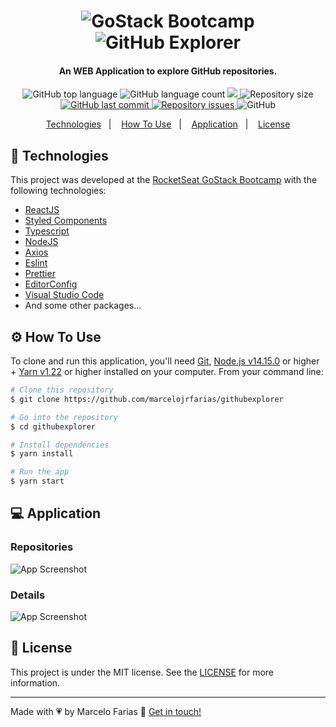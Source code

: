 <h1 align="center">
    <img alt="GoStack Bootcamp" src="https://res.cloudinary.com/marcelojrfarias/image/upload/v1587323057/gostack_gy3h7u.png" />
    <br>
    <img alt="GitHub Explorer" src="https://res.cloudinary.com/marcelojrfarias/image/upload/v1604355251/logo_hegw8y.svg" />
    <br>
</h1>

<h4 align="center">
  An WEB Application to explore GitHub repositories.
</h4>
<p align="center">
  <img alt="GitHub top language" src="https://img.shields.io/github/languages/top/marcelojrfarias/githubexplorer.svg">

  <img alt="GitHub language count" src="https://img.shields.io/github/languages/count/marcelojrfarias/githubexplorer.svg">

  <a href="https://www.codacy.com/gh/marcelojrfarias/githubexplorer/dashboard?utm_source=github.com&amp;utm_medium=referral&amp;utm_content=marcelojrfarias/githubexplorer&amp;utm_campaign=Badge_Grade">
    <img src="https://app.codacy.com/project/badge/Grade/28d69aadfc8f41778b027da1470d1318"/>
  </a>

  <img alt="Repository size" src="https://img.shields.io/github/repo-size/marcelojrfarias/githubexplorer.svg">
  <a href="https://github.com/marcelojrfarias/githubexplorer/commits/master">
    <img alt="GitHub last commit" src="https://img.shields.io/github/last-commit/marcelojrfarias/githubexplorer.svg">
  </a>

  <a href="https://github.com/marcelojrfarias/githubexplorer/issues">
    <img alt="Repository issues" src="https://img.shields.io/github/issues/marcelojrfarias/githubexplorer.svg">
  </a>

  <img alt="GitHub" src="https://img.shields.io/github/license/marcelojrfarias/githubexplorer.svg">
</p>

<p align="center">
  <a href="#rocket-technologies">Technologies</a>&nbsp;&nbsp;&nbsp;|&nbsp;&nbsp;&nbsp;
  <a href="#gear-how-to-use">How To Use</a>&nbsp;&nbsp;&nbsp;|&nbsp;&nbsp;&nbsp;
  <a href="#computer-application">Application</a>&nbsp;&nbsp;&nbsp;|&nbsp;&nbsp;&nbsp;
  <a href="#memo-license">License</a>
</p>

## :rocket: Technologies

This project was developed at the [RocketSeat GoStack Bootcamp][gostack] with the following technologies:

- [ReactJS][reactjs]
- [Styled Components][styled-components]
- [Typescript][typescript]
- [NodeJS][nodejs]
- [Axios][axios]
- [Eslint][eslint]
- [Prettier][prettier]
- [EditorConfig][editor-config]
- [Visual Studio Code][vscode]
- And some other packages...

## :gear: How To Use

To clone and run this application, you'll need [Git][git], [Node.js v14.15.0][nodejs] or higher + [Yarn v1.22][yarn] or higher installed on your computer. From your command line:

```bash
# Clone this repository
$ git clone https://github.com/marcelojrfarias/githubexplorer

# Go into the repository
$ cd githubexplorer

# Install dependencies
$ yarn install

# Run the app
$ yarn start
```

## :computer: Application

### Repositories

  <img align="center" alt="App Screenshot" src="https://res.cloudinary.com/marcelojrfarias/image/upload/v1604356258/githubexplorer-repositories_gxtesu.png"/>

### Details

  <img align="center" alt="App Screenshot" src="https://res.cloudinary.com/marcelojrfarias/image/upload/v1604356258/githubexplorer-details_hnljga.png"/>

## :memo: License

This project is under the MIT license. See the [LICENSE](https://github.com/marcelojrfarias/githubexplorer/blob/master/LICENSE) for more information.

---

Made with 💗 by Marcelo Farias 👋 [Get in touch!](https://www.linkedin.com/in/marcelojrfarias/)

[nodejs]: https://nodejs.org/
[typescript]: https://www.typescriptlang.org/
[gostack]: https://rocketseat.com.br/bootcamp
[express]: https://expressjs.com/
[git]: https://git-scm.com
[yarn]: https://yarnpkg.com/
[vscode]: https://code.visualstudio.com/
[axios]: https://github.com/axios/axios
[reactjs]: https://reactjs.org/
[eslint]: https://eslint.org/
[prettier]: https://prettier.io/
[editor-config]: https://editorconfig.org/
[styled-components]: https://styled-components.com/
